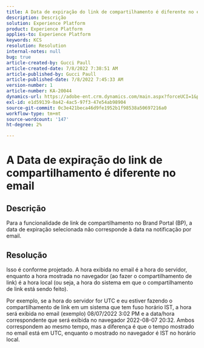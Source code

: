 ```yaml
---
title: A Data de expiração do link de compartilhamento é diferente no email
description: Descrição
solution: Experience Platform
product: Experience Platform
applies-to: Experience Platform
keywords: KCS
resolution: Resolution
internal-notes: null
bug: true
article-created-by: Gucci Paull
article-created-date: 7/8/2022 7:38:51 AM
article-published-by: Gucci Paull
article-published-date: 7/8/2022 7:45:33 AM
version-number: 1
article-number: KA-20044
dynamics-url: https://adobe-ent.crm.dynamics.com/main.aspx?forceUCI=1&pagetype=entityrecord&etn=knowledgearticle&id=6e8f58fd-90fe-ec11-82e5-000d3a5a373a
exl-id: e1d59139-0a42-4ac5-97f3-47e54ab98904
source-git-commit: 0c3e421beca46d9fe1952b1f98538a50697216a0
workflow-type: tm+mt
source-wordcount: '147'
ht-degree: 2%

---
```


# A Data de expiração do link de compartilhamento é diferente no email

## Descrição

Para a funcionalidade de link de compartilhamento no Brand Portal (BP), a data de expiração selecionada não corresponde à data na notificação por email.

## Resolução

Isso é conforme projetado. A hora exibida no email é a hora do servidor, enquanto a hora mostrada no navegador (ao fazer o compartilhamento de link) é a hora local (ou seja, a hora do sistema em que o compartilhamento de link está sendo feito).

Por exemplo, se a hora do servidor for UTC e eu estiver fazendo o compartilhamento de link em um sistema que tem fuso horário IST, a hora será exibida no email (exemplo) 08/07/2022 3:02 PM e a data/hora correspondente que será exibida no navegador 2022-08-07 20:32. Ambos correspondem ao mesmo tempo, mas a diferença é que o tempo mostrado no email está em UTC, enquanto o mostrado no navegador é IST no horário local.
